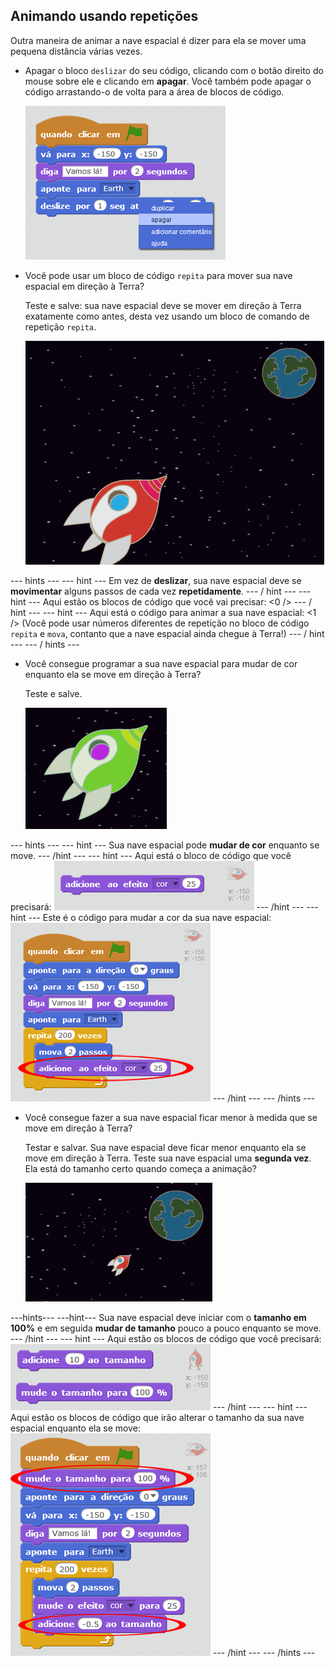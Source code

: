 ## Animando usando repetições

Outra maneira de animar a nave espacial é dizer para ela se mover uma pequena distância várias vezes.

+ Apagar o bloco `deslizar` do seu código, clicando com o botão direito do mouse sobre ele e clicando em **apagar**. Você também pode apagar o código arrastando-o de volta para a área de blocos de código.
    
    ![Deleting the glide block](images/space-delete-glide.png)

+ Você pode usar um bloco de código `repita` para mover sua nave espacial em direção à Terra?
    
    Teste e salve: sua nave espacial deve se mover em direção à Terra exatamente como antes, desta vez usando um bloco de comando de repetição `repita`.
    
    ![Testing a spaceship animation](images/space-animate-stage.png)

\--- hints \--- \--- hint \--- Em vez de **deslizar**, sua nave espacial deve se **movimentar** alguns passos de cada vez **repetidamente**. \--- / hint \--- \--- hint \--- Aqui estão os blocos de código que você vai precisar: <0 /> \--- / hint \--- \--- hint \--- Aqui está o código para animar a sua nave espacial: <1 /> (Você pode usar números diferentes de repetição no bloco de código `repita` e `mova`, contanto que a nave espacial ainda chegue à Terra!) \--- / hint \--- \--- / hints \---

+ Você consegue programar a sua nave espacial para mudar de cor enquanto ela se move em direção à Terra?
    
    Teste e salve.
    
    ![Testing a colour-changing spaceship](images/space-colour-test.png)

\--- hints \--- \--- hint \--- Sua nave espacial pode **mudar de cor** enquanto se move. \--- /hint \--- \--- hint \--- Aqui está o bloco de código que você precisará: ![Block for changing colour](images/space-colour-blocks.png) \--- /hint \--- \--- hint \--- Este é o código para mudar a cor da sua nave espacial: ![Code for an animated spaceship](images/space-colour-code.png) \--- /hint \--- \--- /hints \---

+ Você consegue fazer a sua nave espacial ficar menor à medida que se move em direção à Terra?
    
    Testar e salvar. Sua nave espacial deve ficar menor enquanto ela se move em direção à Terra. Teste sua nave espacial uma **segunda vez**. Ela está do tamanho certo quando começa a animação?
    
    ![Testing a shrinking spaceship](images/space-size-test.png)

\---hints\--- \---hint\--- Sua nave espacial deve iniciar com o **tamanho em 100%** e em seguida **mudar de tamanho** pouco a pouco enquanto se move. \--- /hint \--- \--- hint \--- Aqui estão os blocos de código que você precisará: ![Blocks for changing size](images/space-size-blocks.png) \--- /hint \--- \--- hint \--- Aqui estão os blocos de código que irão alterar o tamanho da sua nave espacial enquanto ela se move: ![Code for changing size](images/space-size-code.png) \--- /hint \--- \--- /hints \---